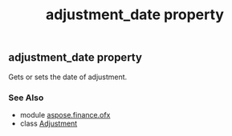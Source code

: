 ﻿---
title: adjustment_date property
second_title: Aspose.Finance for Python via .NET API References
description: 
type: docs
weight: 40
url: /python-net/aspose.finance.ofx/adjustment/adjustment_date/
is_root: false
---

## adjustment_date property


Gets or sets the date of adjustment.

### See Also
* module [aspose.finance.ofx](../../)
* class [Adjustment](/finance/python-net/aspose.finance.ofx/adjustment)
